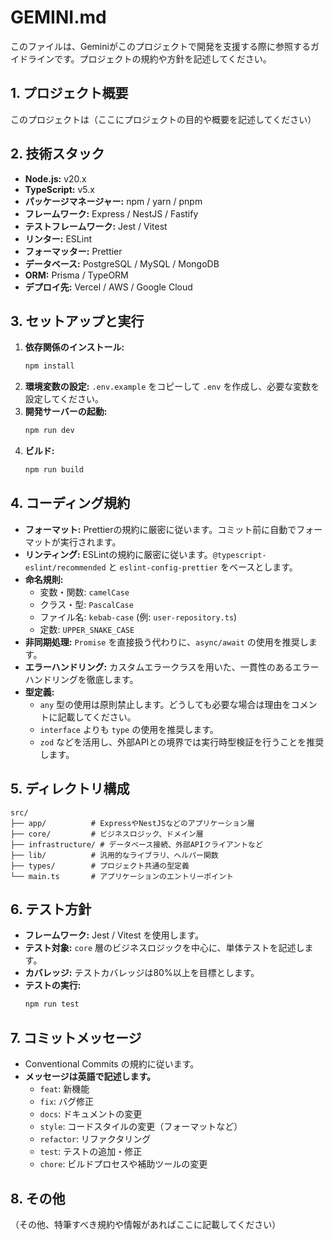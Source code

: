 # GEMINI.md

このファイルは、Geminiがこのプロジェクトで開発を支援する際に参照するガイドラインです。プロジェクトの規約や方針を記述してください。

## 1. プロジェクト概要

このプロジェクトは（ここにプロジェクトの目的や概要を記述してください）

## 2. 技術スタック

- **Node.js:** v20.x
- **TypeScript:** v5.x
- **パッケージマネージャー:** npm / yarn / pnpm
- **フレームワーク:** Express / NestJS / Fastify
- **テストフレームワーク:** Jest / Vitest
- **リンター:** ESLint
- **フォーマッター:** Prettier
- **データベース:** PostgreSQL / MySQL / MongoDB
- **ORM:** Prisma / TypeORM
- **デプロイ先:** Vercel / AWS / Google Cloud

## 3. セットアップと実行

1.  **依存関係のインストール:**
    ```bash
    npm install
    ```
2.  **環境変数の設定:**
    `.env.example` をコピーして `.env` を作成し、必要な変数を設定してください。
3.  **開発サーバーの起動:**
    ```bash
    npm run dev
    ```
4.  **ビルド:**
    ```bash
    npm run build
    ```

## 4. コーディング規約

- **フォーマット:** Prettierの規約に厳密に従います。コミット前に自動でフォーマットが実行されます。
- **リンティング:** ESLintの規約に厳密に従います。`@typescript-eslint/recommended` と `eslint-config-prettier` をベースとします。
- **命名規則:**
    - 変数・関数: `camelCase`
    - クラス・型: `PascalCase`
    - ファイル名: `kebab-case` (例: `user-repository.ts`)
    - 定数: `UPPER_SNAKE_CASE`
- **非同期処理:** `Promise` を直接扱う代わりに、`async/await` の使用を推奨します。
- **エラーハンドリング:** カスタムエラークラスを用いた、一貫性のあるエラーハンドリングを徹底します。
- **型定義:**
    - `any` 型の使用は原則禁止します。どうしても必要な場合は理由をコメントに記載してください。
    - `interface` よりも `type` の使用を推奨します。
    - `zod` などを活用し、外部APIとの境界では実行時型検証を行うことを推奨します。

## 5. ディレクトリ構成

```
src/
├── app/          # ExpressやNestJSなどのアプリケーション層
├── core/         # ビジネスロジック、ドメイン層
├── infrastructure/ # データベース接続、外部APIクライアントなど
├── lib/          # 汎用的なライブラリ、ヘルパー関数
├── types/        # プロジェクト共通の型定義
└── main.ts       # アプリケーションのエントリーポイント
```

## 6. テスト方針

- **フレームワーク:** Jest / Vitest を使用します。
- **テスト対象:** `core` 層のビジネスロジックを中心に、単体テストを記述します。
- **カバレッジ:** テストカバレッジは80%以上を目標とします。
- **テストの実行:**
  ```bash
  npm run test
  ```

## 7. コミットメッセージ

- Conventional Commits の規約に従います。
- **メッセージは英語で記述します。**
  - `feat`: 新機能
  - `fix`: バグ修正
  - `docs`: ドキュメントの変更
  - `style`: コードスタイルの変更（フォーマットなど）
  - `refactor`: リファクタリング
  - `test`: テストの追加・修正
  - `chore`: ビルドプロセスや補助ツールの変更

## 8. その他

（その他、特筆すべき規約や情報があればここに記載してください）
